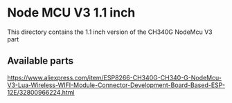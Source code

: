 # Node MCU V3 1.1 inch

This directory contains the 1.1 inch version of the CH340G NodeMcu V3 part 

## Available parts
https://www.aliexpress.com/item/ESP8266-CH340G-CH340-G-NodeMcu-V3-Lua-Wireless-WIFI-Module-Connector-Development-Board-Based-ESP-12E/32800966224.html
